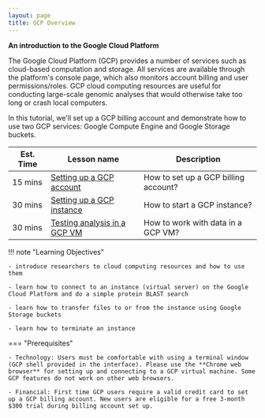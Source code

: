 ```yaml
---
layout: page
title: GCP Overview
---
```


**An introduction to the Google Cloud Platform**

The Google Cloud Platform (GCP) provides a number of services such as cloud-based computation and storage. All services are available through the platform's console page, which also monitors account billing and user permissions/roles. GCP cloud computing resources are useful for conducting large-scale genomic analyses that would otherwise take too long or crash local computers.

In this tutorial, we'll set up a GCP billing account and demonstrate how to use two GCP services: Google Compute Engine and Google Storage buckets.

Est. Time | Lesson name | Description
--- | --- | ---
15 mins  | [Setting up a GCP account](./gcp1.md) | How to set up a GCP billing account?
30 mins  | [Setting up a GCP instance](./gcp2.md) | How to start a GCP instance?
30 mins  | [Testing analysis in a GCP VM](./gcp3.md) | How to work with data in a GCP VM?


!!! note "Learning Objectives"

    - introduce researchers to cloud computing resources and how to use them

    - learn how to connect to an instance (virtual server) on the Google Cloud Platform and do a simple protein BLAST search

    - learn how to transfer files to or from the instance using Google Storage buckets

    - learn how to terminate an instance

=== "Prerequisites"

    - Technology: Users must be comfortable with using a terminal window (GCP shell provided in the interface). Please use the **Chrome web browser** for setting up and connecting to a GCP virtual machine. Some GCP features do not work on other web browsers.

    - Financial: First time GCP users require a valid credit card to set up a GCP billing account. New users are eligible for a free 3-month $300 trial during billing account set up.

